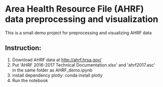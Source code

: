 # Area Health Resource File (AHRF) data preprocessing and visualization

This is a small demo project for preprocessing and visualizing AHRF data

## Instruction:

1. Download AHRF data at http://ahrf.hrsa.gov/
2. Put 'AHRF 2016-2017 Technical Documentation.xlsx' and 'ahrf2017.asc' in the same folder as AHRF_demo.ipynb
3. install dependency plotly: conda install plotly
4. Run the notebook
